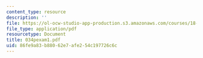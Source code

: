 ```yaml
---
content_type: resource
description: ''
file: https://ol-ocw-studio-app-production.s3.amazonaws.com/courses/18-034-honors-differential-equations-spring-2004/86fe9a83b88062e7afe254c197726c6c_034pexam1.pdf
file_type: application/pdf
resourcetype: Document
title: 034pexam1.pdf
uid: 86fe9a83-b880-62e7-afe2-54c197726c6c
---
```

